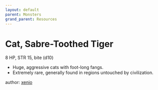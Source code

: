 ```yaml
---
layout: default
parent: Monsters
grand_parent: Resources
---
```


# Cat, Sabre-Toothed Tiger
8 HP, STR 15, bite (d10)  
- Huge, aggressive cats with foot-long fangs.  
- Extremely rare, generally found in regions untouched by civilization.  

author: [xenio](https://xenioinabottle.blogspot.com)
